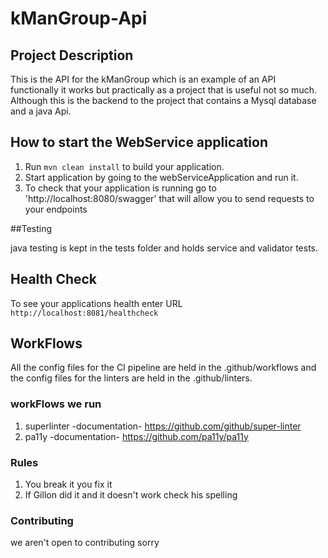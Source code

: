 # kManGroup-Api 

## Project Description 

This is the API for the kManGroup which is an example of an API functionally it works but practically as a project that is useful not so much. Although this is the backend to the project that contains a Mysql database and a java Api.

## How to start the WebService application

1. Run `mvn clean install` to build your application.
2. Start application by going to the webServiceApplication and run it. 
3. To check that your application is running go to 'http://localhost:8080/swagger' that will allow you to send requests to your endpoints 

##Testing

java testing is kept in the tests folder and holds service and validator tests. 

## Health Check

To see your applications health enter URL `http://localhost:8081/healthcheck`

## WorkFlows

All the config files for the CI pipeline are held in the .github/workflows and the config files for the linters are held in the .github/linters.

### workFlows we run

1. superlinter -documentation-  https://github.com/github/super-linter
2. pa11y -documentation- https://github.com/pa11y/pa11y

### Rules

1. You break it you fix it
2. If Gillon did it and it doesn't work check his spelling

### Contributing

we aren't open to contributing sorry
